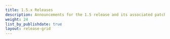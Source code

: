 ```yaml
---
title: 1.5.x Releases
description: Announcements for the 1.5 release and its associated patch releases.
weight: 24
list_by_publishdate: true
layout: release-grid
---
```

